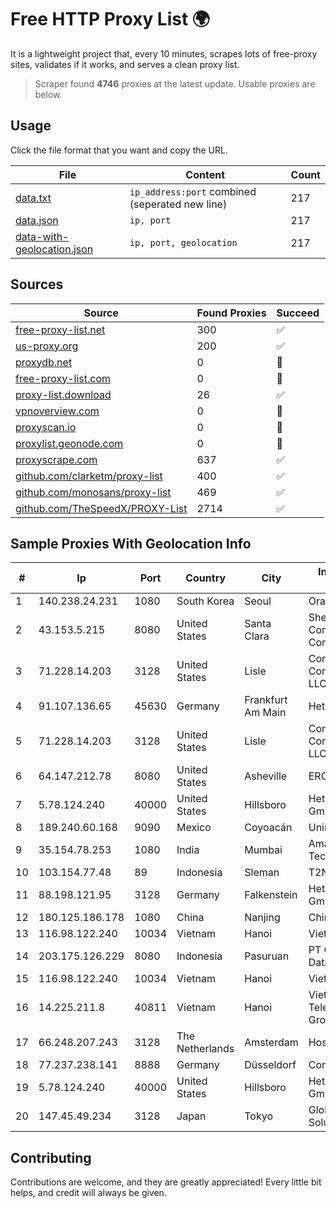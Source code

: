 
# Free HTTP Proxy List 🌍

It is a lightweight project that, every 10 minutes, scrapes lots of free-proxy sites, validates if it works, and serves a clean proxy list.


> Scraper found **4746** proxies at the latest update. Usable proxies are below.

## Usage

Click the file format that you want and copy the URL.


|File|Content|Count|
|----|-------|-----|
|[data.txt](https://raw.githubusercontent.com/themiralay/Proxy-List-World/master/data.txt)|`ip_address:port` combined (seperated new line)|217|
|[data.json](https://raw.githubusercontent.com/themiralay/Proxy-List-World/master/data.json)|`ip, port`|217|
|[data-with-geolocation.json](https://raw.githubusercontent.com/themiralay/Proxy-List-World/master/data-with-geolocation.json)|`ip, port, geolocation`|217|

## Sources

|Source|Found Proxies|Succeed|
|------|-------------|-------|
|[free-proxy-list.net](https://free-proxy-list.net)|300|✅|
|[us-proxy.org](https://www.us-proxy.org)|200|✅|
|[proxydb.net](http://proxydb.net)|0|🚫|
|[free-proxy-list.com](https://free-proxy-list.com/?page=&port=&type%5B%5D=http&type%5B%5D=https&up_time=0&search=Search)|0|🚫|
|[proxy-list.download](https://www.proxy-list.download/HTTP)|26|✅|
|[vpnoverview.com](https://vpnoverview.com/privacy/anonymous-browsing/free-proxy-servers)|0|🚫|
|[proxyscan.io](https://www.proxyscan.io)|0|🚫|
|[proxylist.geonode.com](https://proxylist.geonode.com/api/proxy-list?limit=300&page=1&sort_by=lastChecked&sort_type=desc&protocols=http,https)|0|🚫|
|[proxyscrape.com](https://api.proxyscrape.com/v2/?request=displayproxies&protocol=http&timeout=10000&country=all&ssl=all&anonymity=all)|637|✅|
|[github.com/clarketm/proxy-list](https://raw.githubusercontent.com/clarketm/proxy-list/master/proxy-list-raw.txt)|400|✅|
|[github.com/monosans/proxy-list](https://raw.githubusercontent.com/monosans/proxy-list/main/proxies/http.txt)|469|✅|
|[github.com/TheSpeedX/PROXY-List](https://raw.githubusercontent.com/TheSpeedX/PROXY-List/master/http.txt)|2714|✅|


## Sample Proxies With Geolocation Info

|#|Ip|Port|Country|City|Internet Service Provider|
|-|--|----|-------|----|-------------------------|
|1|140.238.24.231|1080|South Korea|Seoul|Oracle Corporation|
|2|43.153.5.215|8080|United States|Santa Clara|Shenzhen Tencent Computer Systems Company Limited|
|3|71.228.14.203|3128|United States|Lisle|Comcast Cable Communications, LLC|
|4|91.107.136.65|45630|Germany|Frankfurt Am Main|Hetzner Online AG|
|5|71.228.14.203|3128|United States|Lisle|Comcast Cable Communications, LLC|
|6|64.147.212.78|8080|United States|Asheville|ERC Broadband|
|7|5.78.124.240|40000|United States|Hillsboro|Hetzner Online GmbH|
|8|189.240.60.168|9090|Mexico|Coyoacán|Uninet S.A. de C.V.|
|9|35.154.78.253|1080|India|Mumbai|Amazon Technologies Inc.|
|10|103.154.77.48|89|Indonesia|Sleman|T2NET|
|11|88.198.121.95|3128|Germany|Falkenstein|Hetzner Online GmbH|
|12|180.125.186.178|1080|China|Nanjing|Chinanet|
|13|116.98.122.240|10034|Vietnam|Hanoi|Viettel Corporation|
|14|203.175.126.229|8080|Indonesia|Pasuruan|PT Cubiespot Pilar Data Nusantara|
|15|116.98.122.240|10034|Vietnam|Hanoi|Viettel Corporation|
|16|14.225.211.8|40811|Vietnam|Hanoi|Vietnam Posts and Telecommunications Group|
|17|66.248.207.243|3128|The Netherlands|Amsterdam|Hostkey B.V.|
|18|77.237.238.141|8888|Germany|Düsseldorf|Contabo GmbH|
|19|5.78.124.240|40000|United States|Hillsboro|Hetzner Online GmbH|
|20|147.45.49.234|3128|Japan|Tokyo|Global Connectivity Solutions LLP|



## Contributing

Contributions are welcome, and they are greatly appreciated! Every
little bit helps, and credit will always be given.

